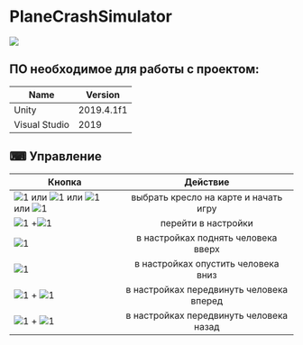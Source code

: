# PlaneCrashSimulator

![](landing/1.png)

## ПО необходимое для работы с проектом:

|Name         |Version   |
|-------------|----------|
|Unity        |2019.4.1f1|
|Visual Studio|2019      |


## ⌨ Управление <a name = "control"></a>
| Кнопка        | Действие           |
| ------------- |:------------------:|
| ![1](https://github.com/q2apro/keyboard-keys-speedflips/blob/master/single-keys-blank/200dpi/1.png?raw=true) или ![1](https://github.com/q2apro/keyboard-keys-speedflips/blob/master/single-keys-blank/200dpi/2.png?raw=true)  или ![1](https://github.com/q2apro/keyboard-keys-speedflips/blob/master/single-keys-blank/200dpi/3.png?raw=true)  или ![1](https://github.com/q2apro/keyboard-keys-speedflips/blob/master/single-keys-blank/200dpi/4.png?raw=true)      | выбрать кресло на карте и начать игру  |
| ![1](https://github.com/q2apro/keyboard-keys-speedflips/blob/master/single-keys-blank/200dpi/alt.png?raw=true) +![1](https://github.com/q2apro/keyboard-keys-speedflips/blob/master/single-keys-blank/200dpi/w.png?raw=true)   | перейти в настройки |
| ![1](https://github.com/q2apro/keyboard-keys-speedflips/blob/master/single-keys-blank/200dpi/cursor-up.png?raw=true)  | в настройках поднять человека вверх         |
| ![1](https://github.com/q2apro/keyboard-keys-speedflips/blob/master/single-keys-blank/200dpi/cursor-down.png?raw=true)  | в настройках опустить человека вниз         |
|![1](https://github.com/q2apro/keyboard-keys-speedflips/blob/master/single-keys-blank/200dpi/ctrl.png?raw=true) + ![1](https://github.com/q2apro/keyboard-keys-speedflips/blob/master/single-keys-blank/200dpi/cursor-up.png?raw=true)  | в настройках передвинуть человека вперед        |
|![1](https://github.com/q2apro/keyboard-keys-speedflips/blob/master/single-keys-blank/200dpi/ctrl.png?raw=true) + ![1](https://github.com/q2apro/keyboard-keys-speedflips/blob/master/single-keys-blank/200dpi/cursor-down.png?raw=true)  |в настройках передвинуть человека назад        |
